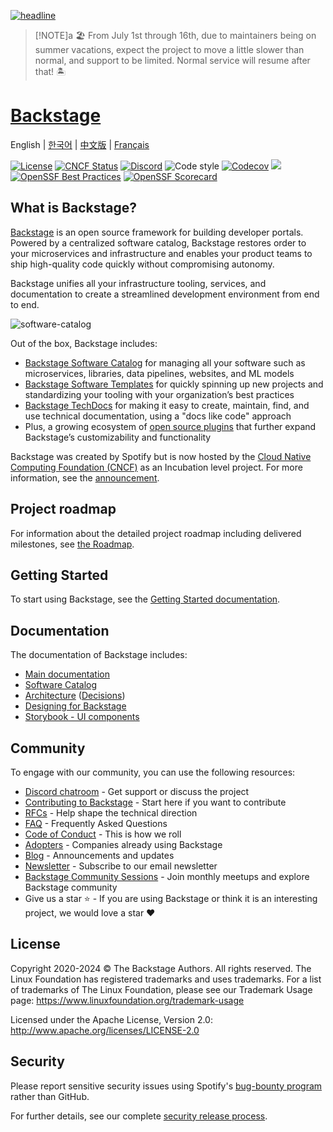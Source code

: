 [![headline](docs/assets/headline.png)](https://backstage.io/)

> [!NOTE]a
> 🏖 From July 1st through 16th, due to maintainers being on summer vacations, expect the project to move a little slower than normal, and support to be limited. Normal service will resume after that! 🏝

# [Backstage](https://backstage.io)

English \| [한국어](README-ko_kr.md) \| [中文版](README-zh_Hans.md) \| [Français](README-fr_FR.md)

[![License](https://img.shields.io/badge/License-Apache%202.0-blue.svg)](https://opensource.org/licenses/Apache-2.0)
[![CNCF Status](https://img.shields.io/badge/cncf%20status-incubation-blue.svg)](https://www.cncf.io/projects)
[![Discord](https://img.shields.io/discord/687207715902193673?logo=discord&label=Discord&color=5865F2&logoColor=white)](https://discord.gg/backstage-687207715902193673)
![Code style](https://img.shields.io/badge/code_style-prettier-ff69b4.svg)
[![Codecov](https://img.shields.io/codecov/c/github/backstage/backstage)](https://codecov.io/gh/backstage/backstage)
[![](https://img.shields.io/github/v/release/backstage/backstage)](https://github.com/backstage/backstage/releases)
[![OpenSSF Best Practices](https://bestpractices.coreinfrastructure.org/projects/7678/badge)](https://bestpractices.coreinfrastructure.org/projects/7678)
[![OpenSSF Scorecard](https://api.securityscorecards.dev/projects/github.com/backstage/backstage/badge)](https://securityscorecards.dev/viewer/?uri=github.com/backstage/backstage)

## What is Backstage?

[Backstage](https://backstage.io/) is an open source framework for building developer portals. Powered by a centralized software catalog, Backstage restores order to your microservices and infrastructure and enables your product teams to ship high-quality code quickly without compromising autonomy.

Backstage unifies all your infrastructure tooling, services, and documentation to create a streamlined development environment from end to end.

![software-catalog](docs/assets/header.png)

Out of the box, Backstage includes:

- [Backstage Software Catalog](https://backstage.io/docs/features/software-catalog/) for managing all your software such as microservices, libraries, data pipelines, websites, and ML models
- [Backstage Software Templates](https://backstage.io/docs/features/software-templates/) for quickly spinning up new projects and standardizing your tooling with your organization’s best practices
- [Backstage TechDocs](https://backstage.io/docs/features/techdocs/) for making it easy to create, maintain, find, and use technical documentation, using a "docs like code" approach
- Plus, a growing ecosystem of [open source plugins](https://github.com/backstage/backstage/tree/master/plugins) that further expand Backstage’s customizability and functionality

Backstage was created by Spotify but is now hosted by the [Cloud Native Computing Foundation (CNCF)](https://www.cncf.io) as an Incubation level project. For more information, see the [announcement](https://backstage.io/blog/2022/03/16/backstage-turns-two#out-of-the-sandbox-and-into-incubation).

## Project roadmap

For information about the detailed project roadmap including delivered milestones, see [the Roadmap](https://backstage.io/docs/overview/roadmap).

## Getting Started

To start using Backstage, see the [Getting Started documentation](https://backstage.io/docs/getting-started).

## Documentation

The documentation of Backstage includes:

- [Main documentation](https://backstage.io/docs)
- [Software Catalog](https://backstage.io/docs/features/software-catalog/)
- [Architecture](https://backstage.io/docs/overview/architecture-overview) ([Decisions](https://backstage.io/docs/architecture-decisions/))
- [Designing for Backstage](https://backstage.io/docs/dls/design)
- [Storybook - UI components](https://backstage.io/storybook)

## Community

To engage with our community, you can use the following resources:

- [Discord chatroom](https://discord.gg/backstage-687207715902193673) - Get support or discuss the project
- [Contributing to Backstage](https://github.com/backstage/backstage/blob/master/CONTRIBUTING.md) - Start here if you want to contribute
- [RFCs](https://github.com/backstage/backstage/labels/rfc) - Help shape the technical direction
- [FAQ](https://backstage.io/docs/faq) - Frequently Asked Questions
- [Code of Conduct](CODE_OF_CONDUCT.md) - This is how we roll
- [Adopters](ADOPTERS.md) - Companies already using Backstage
- [Blog](https://backstage.io/blog/) - Announcements and updates
- [Newsletter](https://spoti.fi/backstagenewsletter) - Subscribe to our email newsletter
- [Backstage Community Sessions](https://github.com/backstage/community) - Join monthly meetups and explore Backstage community
- Give us a star ⭐️ - If you are using Backstage or think it is an interesting project, we would love a star ❤️

## License

Copyright 2020-2024 © The Backstage Authors. All rights reserved. The Linux Foundation has registered trademarks and uses trademarks. For a list of trademarks of The Linux Foundation, please see our Trademark Usage page: https://www.linuxfoundation.org/trademark-usage

Licensed under the Apache License, Version 2.0: http://www.apache.org/licenses/LICENSE-2.0

## Security

Please report sensitive security issues using Spotify's [bug-bounty program](https://hackerone.com/spotify) rather than GitHub.

For further details, see our complete [security release process](SECURITY.md).
